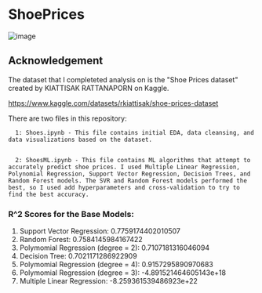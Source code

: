 # ShoePrices
![image](https://github.com/masonlonoff/ShoePrices/assets/117112918/f95c8965-c707-4e7e-a1e9-417a872f542f)

## Acknowledgement
The dataset that I completeted analysis on is the "Shoe Prices dataset" created by KIATTISAK RATTANAPORN on Kaggle.

https://www.kaggle.com/datasets/rkiattisak/shoe-prices-dataset

There are two files in this repository:

      1: Shoes.ipynb - This file contains initial EDA, data cleansing, and data visualizations based on the dataset.
      
      
      2: ShoesML.ipynb - This file contains ML algorithms that attempt to accurately predict shoe prices. I used Multiple Linear Regression, Polynomial Regression, Support Vector Regression, Decision Trees, and Random Forest models. The SVR and Random Forest models performed the best, so I used add hyperparameters and cross-validation to try to find the best accuracy.     
      
      
      

      
### R^2 Scores for the Base Models:
1) Support Vector Regression: 0.7759174402010507
2) Random Forest: 0.7584145984167422
3) Polymomial Regression (degree = 2): 0.7107181316046094
4) Decision Tree: 0.7021171286922909
5) Polymomial Regression (degree = 4): 0.9157295890970683
6) Polymomial Regression (degree = 3): -4.891521464605143e+18
7) Multiple Linear Regression: -8.259361539486923e+22
